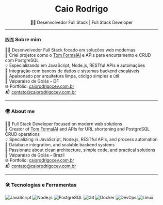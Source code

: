 <h1 align="center">Caio Rodrigo</h1>
<p align="center">
🧑‍💻 Desenvolvedor Full Stack | Full Stack Developer  
</p>

---

### 🇧🇷 Sobre mim

🧑‍💻 Desenvolvedor Full Stack focado em soluções web modernas  
🤖 Criei projetos como o [Tom FormalAI](https://chromewebstore.google.com/detail/tom-formal-whatsapp/ffdngdkjgmagdmalehbodikpagnpnelo?hl=pt-BR&utm_source=ext_sidebar) e APIs para encurtamento e CRUD com PostgreSQL  
💡 Especializando em JavaScript, Node.js, RESTful APIs e automações  
🔧 Integração com bancos de dados e sistemas backend escaláveis  
🧱 Apaixonado por arquitetura limpa, código simples e útil  
📍 Valparaíso de Goiás – DF  
🌐 Portfólio: [caiorodrigocev.com.br](https://caiorodrigocev.com.br)  
📬 contato@caiorodrigocev.com.br

---

### 🌍 About me

🧑‍💻 Full Stack Developer focused on modern web solutions  
🤖 Creator of [Tom FormalAI](https://chromewebstore.google.com/detail/tom-formal-whatsapp/ffdngdkjgmagdmalehbodikpagnpnelo?hl=pt-BR&utm_source=ext_sidebar) and APIs for URL shortening and PostgreSQL CRUD operations  
💡 Specializing in JavaScript, Node.js, RESTful APIs, and process automation  
🔧 Database integration, and scalable backend systems  
🧱 Passionate about clean architecture, simple code, and practical solutions  
📍 Valparaíso de Goiás – Brazil  
🌐 Portfolio: [caiorodrigocev.com.br](https://caiorodrigocev.com.br)  
📬 contato@caiorodrigocev.com.br

---

### 🛠️ Tecnologias e Ferramentas

![JavaScript](https://img.shields.io/badge/-JavaScript-black?style=flat-square&logo=javascript)
![Node.js](https://img.shields.io/badge/-Node.js-black?style=flat-square&logo=node.js)
![PostgreSQL](https://img.shields.io/badge/-PostgreSQL-black?style=flat-square&logo=postgresql)
![Git](https://img.shields.io/badge/-Git-black?style=flat-square&logo=git)
![Docker](https://img.shields.io/badge/-Docker-black?style=flat-square&logo=docker)
![DevOps](https://img.shields.io/badge/-DevOps-black?style=flat-square&logo=devpost)
![Linux](https://img.shields.io/badge/-Linux-black?style=flat-square&logo=linux)


